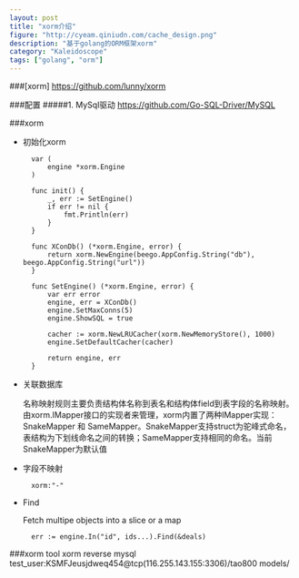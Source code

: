 ```yaml
---
layout: post
title: "xorm介绍"
figure: "http://cyeam.qiniudn.com/cache_design.png"
description: "基于golang的ORM框架xorm"
category: "Kaleidoscope"
tags: ["golang", "orm"]
---
```


###[xorm]
	https://github.com/lunny/xorm

###配置
#####1. MySql驱动
	https://github.com/Go-SQL-Driver/MySQL

###xorm
+ 初始化xorm

		var (
			engine *xorm.Engine
		)
		
		func init() {
			_, err := SetEngine()
			if err != nil {
				fmt.Println(err)
			}
		}
		
		func XConDb() (*xorm.Engine, error) {
			return xorm.NewEngine(beego.AppConfig.String("db"), beego.AppConfig.String("url"))
		}
		
		func SetEngine() (*xorm.Engine, error) {
			var err error
			engine, err = XConDb()
			engine.SetMaxConns(5)
			engine.ShowSQL = true
		
			cacher := xorm.NewLRUCacher(xorm.NewMemoryStore(), 1000)
			engine.SetDefaultCacher(cacher)
		
			return engine, err
		}
+ 关联数据库

	名称映射规则主要负责结构体名称到表名和结构体field到表字段的名称映射。由xorm.IMapper接口的实现者来管理，xorm内置了两种IMapper实现：SnakeMapper 和 SameMapper。SnakeMapper支持struct为驼峰式命名，表结构为下划线命名之间的转换；SameMapper支持相同的命名。当前SnakeMapper为默认值
+ 字段不映射

		xorm:"-"
+ Find

	Fetch multipe objects into a slice or a map

		err := engine.In("id", ids...).Find(&deals)

###xorm tool
	xorm reverse mysql test_user:KSMFJeusjdweq454@tcp(116.255.143.155:3306)/tao800 models/
